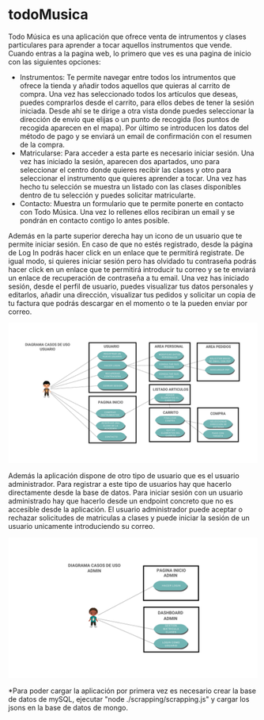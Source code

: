 # todoMusica

<p>Todo Música es una aplicación que ofrece venta de intrumentos y clases particulares para aprender
a tocar aquellos instrumentos que vende.
Cuando entras a la pagina web, lo primero que ves es una pagina de inicio con las siguientes opciones:
    <ul>
        <li>Instrumentos: Te permite navegar entre todos los intrumentos que ofrece la tienda y añadir todos aquellos
        que quieras al carrito de compra. Una vez has seleccionado todos los artículos que deseas, puedes
        comprarlos desde el carrito, para ellos debes de tener la sesión iniciada. Desde ahí se te dirige a otra vista donde puedes seleccionar la
        dirección de envío que elijas o un punto de recogida (los puntos de recogida aparecen en el mapa). 
        Por último se introducen los datos del método de pago y se enviará un email de confirmación con el resumen de la compra.</li>
        <li>Matricularse: Para acceder a esta parte es necesario iniciar sesión. Una vez has iniciado la sesión,
        aparecen dos apartados, uno para seleccionar el centro donde quieres recibir las clases y otro para
        seleccionar el instrumento que quieres aprender a tocar. Una vez has hecho tu selección se muestra un
        listado con las clases disponibles dentro de tu selección y puedes solicitar matricularte.</li>
        <li>Contacto: Muestra un formulario que te permite ponerte en contacto con Todo Música. Una vez lo rellenes ellos recibiran un email y se pondrán en contacto contigo lo antes posible.</li>
    </ul>
    
    

Además en la parte superior derecha hay un icono de un usuario que te permite iniciar sesión. En caso de que no estés registrado, desde la página de Log In podrás hacer click en un enlace que te permitirá registrate. De igual modo, si quieres iniciar sesión pero has olvidado tu contraseña podrás hacer click en un enlace que te permitirá 
introducir tu correo y se te enviará un enlace de recuperación de contraseña a tu email.
Una vez has iniciado sesión, desde el perfil de usuario, puedes visualizar tus datos personales y editarlos, añadir una dirección, visualizar tus pedidos y solicitar un copia de tu factura que podrás descargar en el momento o te la pueden enviar por correo.
</p>
<img src="./docs/casos_de_uso/Caso de uso User.png">
<p>
Además la aplicación dispone de otro tipo de usuario que es el usuario administrador. Para registrar a este tipo 
de usuarios hay que hacerlo directamente desde la base de datos. Para iniciar sesión con un usuario administrado
hay que hacerlo desde un endpoint concreto que no es accesible desde la aplicación. El usuario administrador puede
aceptar o rechazar solicitudes de matriculas a clases y puede iniciar la sesión de un usuario unicamente introduciendo su correo.
</p>

<img src="./docs/casos_de_uso/Caso de uso Admin.png">

<p>
*Para poder cargar la aplicación por primera vez es necesario crear la base de datos de mySQL, ejecutar "node ./scrapping/scrapping.js" y cargar los jsons en la base de datos de mongo.
</p>
